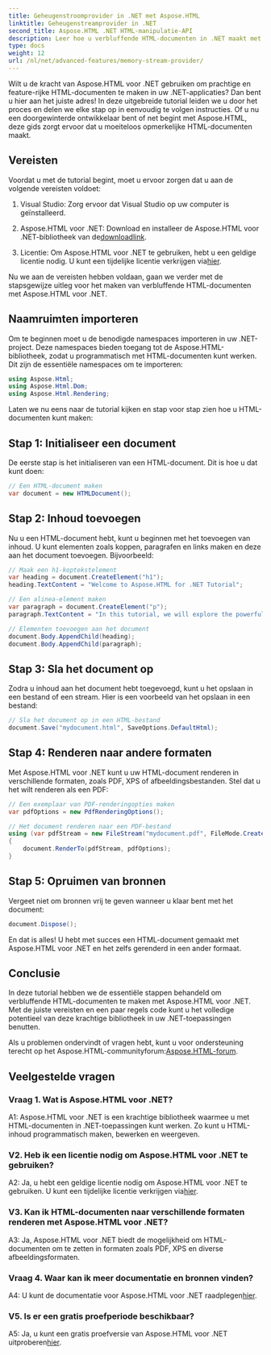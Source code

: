 ```yaml
---
title: Geheugenstroomprovider in .NET met Aspose.HTML
linktitle: Geheugenstreamprovider in .NET
second_title: Aspose.HTML .NET HTML-manipulatie-API
description: Leer hoe u verbluffende HTML-documenten in .NET maakt met Aspose.HTML. Volg onze stapsgewijze tutorial en ontgrendel de kracht van HTML-manipulatie.
type: docs
weight: 12
url: /nl/net/advanced-features/memory-stream-provider/
---
```


Wilt u de kracht van Aspose.HTML voor .NET gebruiken om prachtige en feature-rijke HTML-documenten te maken in uw .NET-applicaties? Dan bent u hier aan het juiste adres! In deze uitgebreide tutorial leiden we u door het proces en delen we elke stap op in eenvoudig te volgen instructies. Of u nu een doorgewinterde ontwikkelaar bent of net begint met Aspose.HTML, deze gids zorgt ervoor dat u moeiteloos opmerkelijke HTML-documenten maakt.

## Vereisten

Voordat u met de tutorial begint, moet u ervoor zorgen dat u aan de volgende vereisten voldoet:

1. Visual Studio: Zorg ervoor dat Visual Studio op uw computer is geïnstalleerd.

2.  Aspose.HTML voor .NET: Download en installeer de Aspose.HTML voor .NET-bibliotheek van de[downloadlink](https://releases.aspose.com/html/net/).

3.  Licentie: Om Aspose.HTML voor .NET te gebruiken, hebt u een geldige licentie nodig. U kunt een tijdelijke licentie verkrijgen via[hier](https://purchase.aspose.com/temporary-license/).

Nu we aan de vereisten hebben voldaan, gaan we verder met de stapsgewijze uitleg voor het maken van verbluffende HTML-documenten met Aspose.HTML voor .NET.

## Naamruimten importeren

Om te beginnen moet u de benodigde namespaces importeren in uw .NET-project. Deze namespaces bieden toegang tot de Aspose.HTML-bibliotheek, zodat u programmatisch met HTML-documenten kunt werken. Dit zijn de essentiële namespaces om te importeren:

```csharp
using Aspose.Html;
using Aspose.Html.Dom;
using Aspose.Html.Rendering;
```

Laten we nu eens naar de tutorial kijken en stap voor stap zien hoe u HTML-documenten kunt maken:

## Stap 1: Initialiseer een document

De eerste stap is het initialiseren van een HTML-document. Dit is hoe u dat kunt doen:

```csharp
// Een HTML-document maken
var document = new HTMLDocument();
```

## Stap 2: Inhoud toevoegen

Nu u een HTML-document hebt, kunt u beginnen met het toevoegen van inhoud. U kunt elementen zoals koppen, paragrafen en links maken en deze aan het document toevoegen. Bijvoorbeeld:

```csharp
// Maak een h1-koptekstelement
var heading = document.CreateElement("h1");
heading.TextContent = "Welcome to Aspose.HTML for .NET Tutorial";

// Een alinea-element maken
var paragraph = document.CreateElement("p");
paragraph.TextContent = "In this tutorial, we will explore the powerful features of Aspose.HTML for .NET.";

// Elementen toevoegen aan het document
document.Body.AppendChild(heading);
document.Body.AppendChild(paragraph);
```

## Stap 3: Sla het document op

Zodra u inhoud aan het document hebt toegevoegd, kunt u het opslaan in een bestand of een stream. Hier is een voorbeeld van het opslaan in een bestand:

```csharp
// Sla het document op in een HTML-bestand
document.Save("mydocument.html", SaveOptions.DefaultHtml);
```

## Stap 4: Renderen naar andere formaten

Met Aspose.HTML voor .NET kunt u uw HTML-document renderen in verschillende formaten, zoals PDF, XPS of afbeeldingsbestanden. Stel dat u het wilt renderen als een PDF:

```csharp
// Een exemplaar van PDF-renderingopties maken
var pdfOptions = new PdfRenderingOptions();

// Het document renderen naar een PDF-bestand
using (var pdfStream = new FileStream("mydocument.pdf", FileMode.Create))
{
    document.RenderTo(pdfStream, pdfOptions);
}
```

## Stap 5: Opruimen van bronnen

Vergeet niet om bronnen vrij te geven wanneer u klaar bent met het document:

```csharp
document.Dispose();
```

En dat is alles! U hebt met succes een HTML-document gemaakt met Aspose.HTML voor .NET en het zelfs gerenderd in een ander formaat.

## Conclusie

In deze tutorial hebben we de essentiële stappen behandeld om verbluffende HTML-documenten te maken met Aspose.HTML voor .NET. Met de juiste vereisten en een paar regels code kunt u het volledige potentieel van deze krachtige bibliotheek in uw .NET-toepassingen benutten.

 Als u problemen ondervindt of vragen hebt, kunt u voor ondersteuning terecht op het Aspose.HTML-communityforum:[Aspose.HTML-forum](https://forum.aspose.com/).

## Veelgestelde vragen

### Vraag 1. Wat is Aspose.HTML voor .NET?

A1: Aspose.HTML voor .NET is een krachtige bibliotheek waarmee u met HTML-documenten in .NET-toepassingen kunt werken. Zo kunt u HTML-inhoud programmatisch maken, bewerken en weergeven.

### V2. Heb ik een licentie nodig om Aspose.HTML voor .NET te gebruiken?

 A2: Ja, u hebt een geldige licentie nodig om Aspose.HTML voor .NET te gebruiken. U kunt een tijdelijke licentie verkrijgen via[hier](https://purchase.aspose.com/temporary-license/).

### V3. Kan ik HTML-documenten naar verschillende formaten renderen met Aspose.HTML voor .NET?

A3: Ja, Aspose.HTML voor .NET biedt de mogelijkheid om HTML-documenten om te zetten in formaten zoals PDF, XPS en diverse afbeeldingsformaten.

### Vraag 4. Waar kan ik meer documentatie en bronnen vinden?

 A4: U kunt de documentatie voor Aspose.HTML voor .NET raadplegen[hier](https://reference.aspose.com/html/net/).

### V5. Is er een gratis proefperiode beschikbaar?

 A5: Ja, u kunt een gratis proefversie van Aspose.HTML voor .NET uitproberen[hier](https://releases.aspose.com/).
